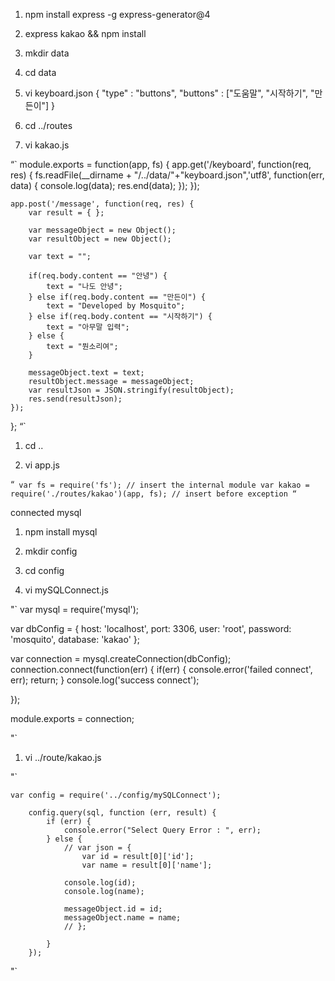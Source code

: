 ﻿1. npm install express -g express-generator@4

1. express kakao && npm install

1. mkdir data

1. cd data

1. vi keyboard.json
{
	"type" : "buttons",
	"buttons" : ["도움말", "시작하기", "만든이"]
}

1. cd ../routes

1. vi kakao.js

“`
module.exports = function(app, fs) {
	app.get('/keyboard', function(req, res) {
		fs.readFile(__dirname + "/../data/"+"keyboard.json",'utf8', function(err, data) {
			console.log(data);
			res.end(data);
		});
	});

	app.post('/message', function(req, res) {
		var result = { };
		
		var messageObject = new Object();
		var resultObject = new Object();
		
		var text = "";
		
		if(req.body.content == "안녕") {
			text = "나도 안녕";
		} else if(req.body.content == "만든이") {
			text = "Developed by Mosquito";
		} else if(req.body.content == "시작하기") {
			text = "아무말 입력";
		} else {
			text = "뭔소리여";
		}
		
		messageObject.text = text;
		resultObject.message = messageObject;
		var resultJson = JSON.stringify(resultObject);
		res.send(resultJson);
	});
};
“`

1. cd ..

1. vi app.js

“`
var fs = require('fs'); // insert the internal module
var kakao = require('./routes/kakao')(app, fs); // insert before exception
“`

connected mysql

1. npm install mysql

1. mkdir config

1. cd config

1. vi mySQLConnect.js

"`
var mysql = require('mysql');

var dbConfig = {
	host: 'localhost',
	port: 3306,
	user: 'root',
	password: 'mosquito',
	database: 'kakao'
};

var connection = mysql.createConnection(dbConfig);
connection.connect(function(err) {
	if(err) {
		console.error('failed connect', err);
		return;
	}
	console.log('success connect');

});

module.exports = connection;

"`

1. vi ../route/kakao.js


"`

	var config = require('../config/mySQLConnect');	

		config.query(sql, function (err, result) {
    		if (err) {
    	    	console.error("Select Query Error : ", err);
			} else {
				// var json = {
					var id = result[0]['id'];
					var name = result[0]['name'];
				
				console.log(id);
				console.log(name);
				
				messageObject.id = id;
				messageObject.name = name;
				// };
				
			}
		});

"`
